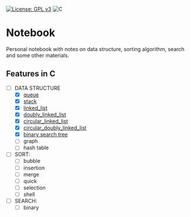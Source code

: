 [![License: GPL v3](https://img.shields.io/badge/License-GPLv3-blue.svg)](https://www.gnu.org/licenses/gpl-3.0)  ![C](https://img.shields.io/badge/C-Solutions-blue.svg?style=flat&logo=c) 
# Notebook

Personal notebook with notes on data structure, sorting algorithm, search and some other materials.

## Features in C
- [ ] DATA STRUCTURE
    - [X] [queue](https://github.com/giovannabbottino/notebook/tree/master/data_structure/list/queue.c)
    - [X] [stack](https://github.com/giovannabbottino/notebook/tree/master/data_structure/list/stack.c)
    - [X] [linked_list](https://github.com/giovannabbottino/notebook/tree/master/data_structure/list/linked_list.c)
    - [X] [doubly_linked_list](https://github.com/giovannabbottino/notebook/tree/master/data_structure/list/doubly_linked_list.c)
    - [X] [circular_linked_list](https://github.com/giovannabbottino/notebook/tree/master/data_structure/list/circular_linked_list.c)
    - [X] [circular_doubly_linked_list](https://github.com/giovannabbottino/notebook/tree/master/data_structure/list/circular_doubly_linked_list.c)
    - [X] [binary search tree](https://github.com/giovannabbottino/notebook/tree/master/data_structure/tree.c)
    - [ ] graph
    - [ ] hash table
- [ ] SORT:
    - [ ] bubble
    - [ ] insertion
    - [ ] merge
    - [ ] quick
    - [ ] selection
    - [ ] shell
- [ ] SEARCH:
    - [ ] binary
